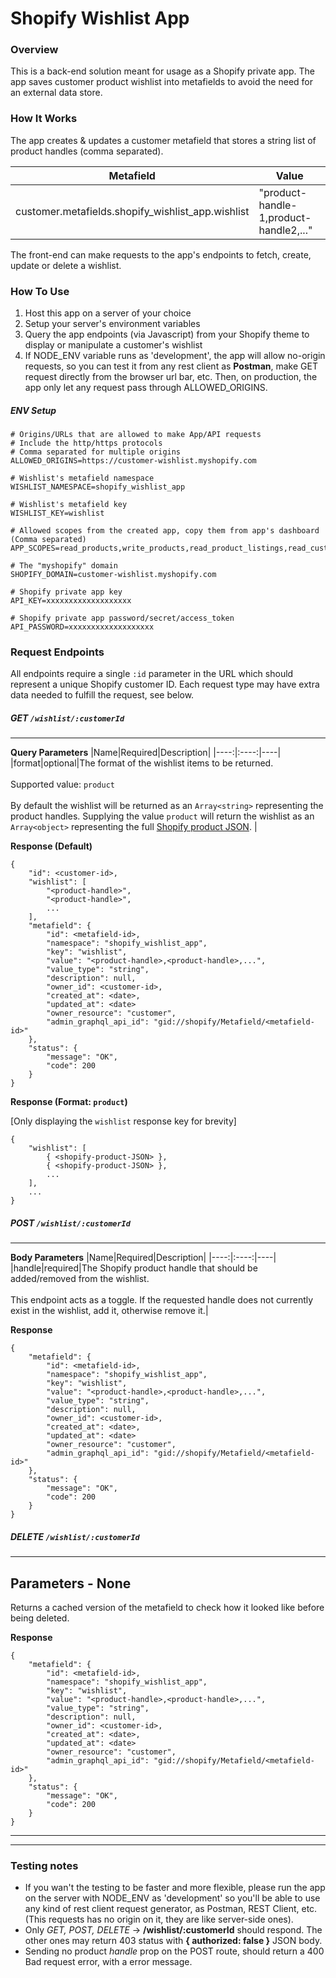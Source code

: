 
# Shopify Wishlist App

### Overview
This is a back-end solution meant for usage as a Shopify private app. The app saves customer product wishlist into metafields to avoid the need for an external data store.

### How It Works
The app creates & updates a customer metafield that stores a string list of product handles (comma separated).

|Metafield | Value |
|----------|-------|
|customer.metafields.shopify_wishlist_app.wishlist|"product-handle-1,product-handle2,..."

The front-end can make requests to the app's endpoints to fetch, create, update or delete a wishlist.

### How To Use

1. Host this app on a server of your choice
2. Setup your server's environment variables
3. Query the app endpoints (via Javascript) from your Shopify theme to display or manipulate a customer's wishlist
4. If NODE_ENV variable runs as 'development', the app will allow no-origin requests, so you can test it from any rest client as **Postman**, make GET request directly from the browser url bar, etc. Then, on production, the app only let any request pass through ALLOWED_ORIGINS.

##### ENV Setup
```
# Origins/URLs that are allowed to make App/API requests
# Include the http/https protocols
# Comma separated for multiple origins
ALLOWED_ORIGINS=https://customer-wishlist.myshopify.com

# Wishlist's metafield namespace
WISHLIST_NAMESPACE=shopify_wishlist_app

# Wishlist's metafield key
WISHLIST_KEY=wishlist

# Allowed scopes from the created app, copy them from app's dashboard (Comma separated)
APP_SCOPES=read_products,write_products,read_product_listings,read_customers,write_customers,read_orders,write_orders,read_shipping,write_shipping,read_locations,read_inventory,write_inventory,read_checkouts,write_checkouts,read_shopify_payments_payouts,read_price_rules,write_price_rules,write_draft_orders

# The "myshopify" domain
SHOPIFY_DOMAIN=customer-wishlist.myshopify.com

# Shopify private app key
API_KEY=xxxxxxxxxxxxxxxxxxx

# Shopify private app password/secret/access_token
API_PASSWORD=xxxxxxxxxxxxxxxxxxx
```

### Request Endpoints

All endpoints require a single `:id` parameter in the URL which should represent a unique Shopify customer ID. Each request type may have extra data needed to fulfill the request, see below.

##### GET `/wishlist/:customerId`
---
**Query Parameters**
|Name|Required|Description|
|----:|:----:|----|
|format|optional|The format of the wishlist items to be returned. <br/><br/> Supported value: `product` <br/><br/> By default the wishlist will be returned as an `Array<string>` representing the product handles. Supplying the value `product` will return the wishlist as an `Array<object>` representing the full [Shopify product JSON](https://shopify.dev/api/admin-rest/2021-10/resources/product#[get]/admin/api/2021-10/products/{product_id}.json). |

**Response (Default)**
```
{
    "id": <customer-id>,
    "wishlist": [
        "<product-handle>",
        "<product-handle>",
        ...
    ],
    "metafield": {
        "id": <metafield-id>,
        "namespace": "shopify_wishlist_app",
        "key": "wishlist",
        "value": "<product-handle>,<product-handle>,...",
        "value_type": "string",
        "description": null,
        "owner_id": <customer-id>,
        "created_at": <date>,
        "updated_at": <date>
        "owner_resource": "customer",
        "admin_graphql_api_id": "gid://shopify/Metafield/<metafield-id>"
    },
    "status": {
        "message": "OK",
        "code": 200
    }
}
```
**Response (Format: `product`)**

[Only displaying the `wishlist` response key for brevity]
```
{
    "wishlist": [
        { <shopify-product-JSON> },
        { <shopify-product-JSON> },
        ...
    ],
    ...
}
```

##### POST `/wishlist/:customerId`
---
**Body Parameters**
|Name|Required|Description|
|----:|:----:|----|
|handle|required|The Shopify product handle that should be added/removed from the wishlist. <br/><br/> This endpoint acts as a toggle. If the requested handle does not currently exist in the wishlist, add it, otherwise remove it.|

**Response**
```
{
    "metafield": {
        "id": <metafield-id>,
        "namespace": "shopify_wishlist_app",
        "key": "wishlist",
        "value": "<product-handle>,<product-handle>,...",
        "value_type": "string",
        "description": null,
        "owner_id": <customer-id>,
        "created_at": <date>,
        "updated_at": <date>
        "owner_resource": "customer",
        "admin_graphql_api_id": "gid://shopify/Metafield/<metafield-id>"
    },
    "status": {
        "message": "OK",
        "code": 200
    }
}
```
##### DELETE `/wishlist/:customerId`
---
**Parameters** - None
---
Returns a cached version of the metafield to check how it looked like before being deleted.

**Response**
```
{
    "metafield": {
        "id": <metafield-id>,
        "namespace": "shopify_wishlist_app",
        "key": "wishlist",
        "value": "<product-handle>,<product-handle>,...",
        "value_type": "string",
        "description": null,
        "owner_id": <customer-id>,
        "created_at": <date>,
        "updated_at": <date>
        "owner_resource": "customer",
        "admin_graphql_api_id": "gid://shopify/Metafield/<metafield-id>"
    },
    "status": {
        "message": "OK",
        "code": 200
    }
}
```
---
---
### Testing notes
 - If you wan't the testing to be faster and more flexible, please run the app on the server with NODE_ENV as 'development' so you'll be able to use any kind of rest client request generator, as Postman, REST Client, etc. (This requests has no origin on it, they are like server-side ones).
 - Only *GET, POST, DELETE* → **/wishlist/:customerId** should respond. The other ones may return 403 status with **{ authorized: false }** JSON body.
 - Sending no product *handle* prop on the POST route, should return a 400 Bad request error, with a error message.